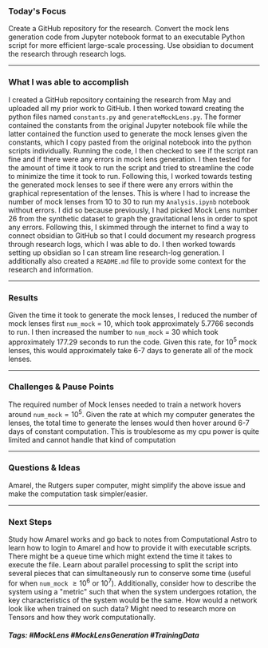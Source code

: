 ### Today's Focus

Create a GitHub repository for the research. Convert the mock lens generation code from Jupyter notebook format to an executable Python script for more efficient large-scale processing. Use obsidian to document the research through research logs. 

***
### What I was able to accomplish

I created a GitHub repository containing the research from May and uploaded all my prior work to GitHub. I then worked toward creating the python files named ```constants.py``` and ```generateMockLens.py```. The former contained the constants from the original Jupyter notebook file while the latter contained the function used to generate the mock lenses given the constants, which I copy pasted from the original notebook into the python scripts individually. Running the code, I then checked to see if the script ran fine and if there were any errors in mock lens generation. I then tested for the amount of time it took to run the script and tried to streamline the code to minimize the time it took to run. Following this, I worked towards testing the generated mock lenses to see if there were any errors within the graphical representation of the lenses. This is where I had to increase the number of mock lenses from 10 to 30 to run my ```Analysis.ipynb``` notebook without errors. I did so because previously, I had picked Mock Lens number 26 from the synthetic dataset to graph the gravitational lens in order to spot any errors. Following this, I skimmed through the internet to find a way to connect obsidian to GitHub so that I could document my research progress through research logs, which I was able to do. I then worked towards setting up obsidian so I can stream line research-log generation. I additionally also created a ```README.md``` file to provide some context for the research and information. 

***
### Results

Given the time it took to generate the mock lenses, I reduced the number of mock lenses first ```num_mock``` = $10$, which took approximately 5.7766 seconds to run. I then increased the number to ```num_mock``` = $30$ which took approximately $177.29$ seconds to run the code. Given this rate, for $10^5$ mock lenses, this would approximately take 6-7 days to generate all of the mock lenses. 

***
### Challenges & Pause Points

The required number of Mock lenses needed to train a network hovers around ```num_mock```$= 10^5$. Given the rate at which my computer generates the lenses, the total time to generate the lenses would then hover around 6-7 days of constant computation. This is troublesome as my cpu power is quite limited and cannot handle that kind of computation 

***
### Questions & Ideas

Amarel, the Rutgers super computer, might simplify the above issue and make the computation task simpler/easier. 

***
### Next Steps

Study how Amarel works and go back to notes from Computational Astro to learn how to login to Amarel and how to provide it with executable scripts. There might be a queue time which might extend the time it takes to execute the file. Learn about parallel processing to split the script into several pieces that can simultaneously run to conserve some time (useful for when ```num_mock``` $\geq 10^6$ or $10^7$). Additionally, consider how to describe the system using a "metric" such that when the system undergoes rotation, the key characteristics of the system would be the same. How would a network look like when trained on such data? Might need to research more on Tensors and how they work computationally. 

##### Tags: #MockLens #MockLensGeneration #TrainingData